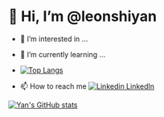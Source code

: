 # 👋 Hi, I’m @leonshiyan

- 👀 I’m interested in ...
 
- 🌱 I’m currently learning ...
-  [![Top Langs](https://github-readme-stats.vercel.app/api/top-langs/?username=leonshiyan)](https://github.com/anuraghazra/github-readme-stats)
- 📫 How to reach me 
[![Linkedin](https://i.stack.imgur.com/gVE0j.png) LinkedIn](https://www.linkedin.com/in/leonshiyan/)

[![Yan's GitHub stats](https://github-readme-stats.vercel.app/api?username=leonshiyan&count_private=true&show_icons=true&theme=merko)](https://github.com/anuraghazra/github-readme-stats)

<!---
leonshiyan/leonshiyan is a ✨ special ✨ repository because its `README.md` (this file) appears on your GitHub profile.
You can click the Preview link to take a look at your changes.
--->
